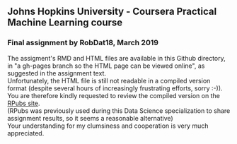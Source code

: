 ## Johns Hopkins University - Coursera Practical Machine Learning course
### Final assignment by RobDat18, March 2019

The assigment's RMD and HTML files are available in this Github directory, in "a gh-pages branch so the HTML page can be viewed online", 
as suggested in the assignment text.  
Unfortunately, the HTML file is still not readable in a compiled version format (despite several hours of increasingly frustrating efforts, sorry :-)).  
You are therefore kindly requested to review the compiled version on the [RPubs site](http://rpubs.com/RobDat18/475902).  
(RPubs was previously used during this Data Science specialization to share assignment results, so it seems a reasonable alternative)  
Your understanding for my clumsiness and cooperation is very much appreciated.  

